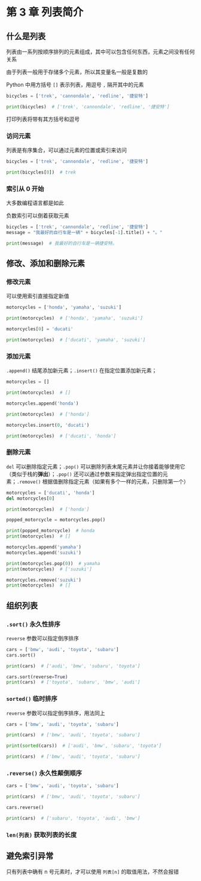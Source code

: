 # 第 3 章 列表简介

## 什么是列表

列表由一系列按顺序排列的元素组成，其中可以包含任何东西，元素之间没有任何关系

由于列表一般用于存储多个元素，所以其变量名一般是复数的

Python 中用方括号 `[]` 表示列表，用逗号 `,` 隔开其中的元素

```py
bicycles = ['trek', 'cannondale', 'redline', '捷安特']

print(bicycles)  # ['trek', 'cannondale', 'redline', '捷安特']
```

打印列表将带有其方括号和逗号

### 访问元素

列表是有序集合，可以通过元素的位置或索引来访问

```py
bicycles = ['trek', 'cannondale', 'redline', '捷安特']

print(bicycles[0])  # trek
```

### 索引从 0 开始

大多数编程语言都是如此

负数索引可以倒着获取元素

```py
bicycles = ['trek', 'cannondale', 'redline', '捷安特']
message = "我最好的自行车是一辆" + bicycles[-1].title() + "。"

print(message)  # 我最好的自行车是一辆捷安特。
```

## 修改、添加和删除元素

### 修改元素

可以使用索引直接指定新值

```py
motorcycles = ['honda', 'yamaha', 'suzuki']

print(motorcycles)  # ['honda', 'yamaha', 'suzuki']

motorcycles[0] = 'ducati'

print(motorcycles)  # ['ducati', 'yamaha', 'suzuki']
```

### 添加元素

`.append()` 结尾添加新元素；`.insert()` 在指定位置添加新元素；

```py
motorcycles = []

print(motorcycles)  # []

motorcycles.append('honda')

print(motorcycles)  # ['honda']

motorcycles.insert(0, 'ducati')

print(motorcycles)  # ['ducati', 'honda']
```

### 删除元素

`del` 可以删除指定元素；`.pop()` 可以删除列表末尾元素并让你接着能够使用它（类似于栈的**弹出**）；`.pop()` 还可以通过参数来指定弹出指定位置的元素；`.remove()` 根据值删除指定元素（如果有多个一样的元素，只删除第一个）

```py
motorcycles = ['ducati', 'honda']
del motorcycles[0]

print(motorcycles)  # ['honda']

popped_motorcycle = motorcycles.pop()

print(popped_motorcycle)  # honda
print(motorcycles)  # []

motorcycles.append('yamaha')
motorcycles.append('suzuki')

print(motorcycles.pop(0))  # yamaha
print(motorcycles)  # ['suzuki']

motorcycles.remove('suzuki')
print(motorcycles)  # []
```

## 组织列表

### `.sort()` 永久性排序

`reverse` 参数可以指定倒序排序

```py
cars = ['bmw', 'audi', 'toyota', 'subaru']
cars.sort()

print(cars)  # ['audi', 'bmw', 'subaru', 'toyota']

cars.sort(reverse=True)
print(cars)  # ['toyota', 'subaru', 'bmw', 'audi']
```

### `sorted()` 临时排序

`reverse` 参数可以指定倒序排序，用法同上

```py
cars = ['bmw', 'audi', 'toyota', 'subaru']

print(cars)  # ['bmw', 'audi', 'toyota', 'subaru']

print(sorted(cars))  # ['audi', 'bmw', 'subaru', 'toyota']

print(cars)  # ['bmw', 'audi', 'toyota', 'subaru']
```

### `.reverse()` 永久性颠倒顺序

```py
cars = ['bmw', 'audi', 'toyota', 'subaru']

print(cars)  # ['bmw', 'audi', 'toyota', 'subaru']

cars.reverse()

print(cars)  # ['subaru', 'toyota', 'audi', 'bmw']
```

### `len(列表)` 获取列表的长度

## 避免索引异常

只有列表中确有 n 号元素时，才可以使用 `列表[n]` 的取值用法，不然会报错
